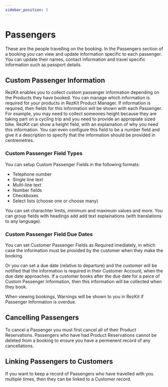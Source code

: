```yaml
---
sidebar_position: 3
---
```


Passengers
==========

These are the people travelling on the booking. In the Passengers section of a booking you can view and update information specific to each passenger. You can update their names, contact information and travel specific information such as passport details.

## Custom Passenger Information
RezKit enables you to collect custom passenger information depending on the Products they have booked. You can manage which information is required for your products in RezKit Product Manager. If information is required, then fields for this information will be shown with each Passenger. For example, you may need to collect someones height because they are taking part on a cycling trip and you need to provide an appropiate sized bike. RezKit can show a height field, with an explaination of why you need this information. You can even configure this field to be a number field and give it a description to specify that the information should be provided in centremetres.

### Custom Passenger Field Types
You can setup Custom Passenger Fields in the following formats:
* Telephone number
* Single line text
* Multi-line text
* Number fields
* Checkboxes
* Select lists (choose one or choose many)

You can set charachter limits, minimum and maximum values and more. You can group fields with headings add add text explainations (with translations to any language).

### Custom Passenger Field Due Dates
You can set Customer Passenger Fields as Required imediately, in which case the information must be provided by the customer when they make the booking.

Or you can set a due date (relative to departure) and the customer will be notified that the information is required in their Customer Account, when the due date approaches. If a customer books after the due date for a peice of Custom Passenger Information, then this information will be collected when they book.

When viewing bookings, Warnings will be shown to you in RezKit if Passenger Information is overdue.

## Cancelling Passengers
To cancel a Passenger you must first cancel all of their Product Reservations.
Passengers who have had Product Reservations cannot be deleted from a booking to ensure you have a permenent record of any cancellations.

## Linking Passengers to Customers
If you want to keep a record of Passengers who have travelled with you multiple times, then they can be linked to a Customer record.